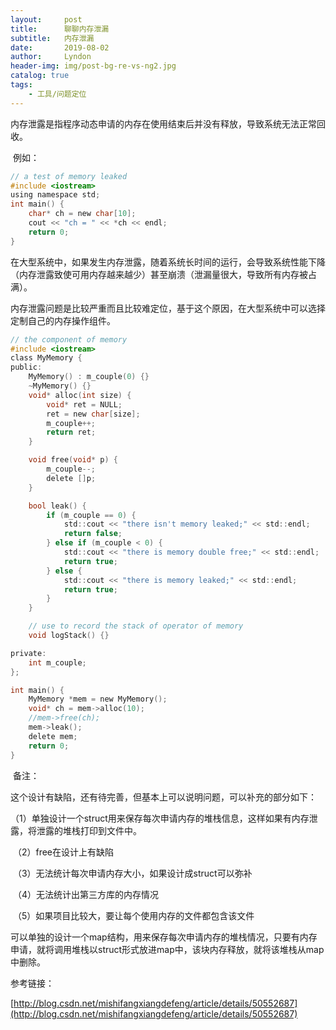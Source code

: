 ```yaml
---
layout:     post
title:      聊聊内存泄漏
subtitle:   内存泄漏
date:       2019-08-02
author:     Lyndon
header-img: img/post-bg-re-vs-ng2.jpg
catalog: true
tags:
    - 工具/问题定位
---
```


​	内存泄露是指程序动态申请的内存在使用结束后并没有释放，导致系统无法正常回收。

​	例如：

```C
// a test of memory leaked
#include <iostream>
using namespace std;
int main() {
    char* ch = new char[10];
    cout << "ch = " << *ch << endl;
    return 0;
}
```

​	在大型系统中，如果发生内存泄露，随着系统长时间的运行，会导致系统性能下降（内存泄露致使可用内存越来越少）甚至崩溃（泄漏量很大，导致所有内存被占满）。

​	内存泄露问题是比较严重而且比较难定位，基于这个原因，在大型系统中可以选择定制自己的内存操作组件。

```C
// the component of memory
#include <iostream>
class MyMemory {
public:
    MyMemory() : m_couple(0) {}
    ~MyMemory() {}
    void* alloc(int size) {
        void* ret = NULL;
        ret = new char[size];
        m_couple++;
        return ret;
    }

    void free(void* p) {
        m_couple--;
        delete []p;
    }

    bool leak() {
        if (m_couple == 0) {
            std::cout << "there isn't memory leaked;" << std::endl;
            return false;
        } else if (m_couple < 0) {
            std::cout << "there is memory double free;" << std::endl;
            return true;
        } else {
            std::cout << "there is memory leaked;" << std::endl;
            return true;
        }
    }

    // use to record the stack of operator of memory
    void logStack() {}

private:
    int m_couple;
};

int main() {
    MyMemory *mem = new MyMemory();
    void* ch = mem->alloc(10);
    //mem->free(ch);
    mem->leak();
    delete mem;
    return 0;
}
```

​	备注：

​	这个设计有缺陷，还有待完善，但基本上可以说明问题，可以补充的部分如下：

​	（1）单独设计一个struct用来保存每次申请内存的堆栈信息，这样如果有内存泄露，将泄露的堆栈打印到文件中。

​	（2）free在设计上有缺陷

​	（3）无法统计每次申请内存大小，如果设计成struct可以弥补

​	（4）无法统计出第三方库的内存情况

​	（5）如果项目比较大，要让每个使用内存的文件都包含该文件

​	可以单独的设计一个map结构，用来保存每次申请内存的堆栈情况，只要有内存申请，就将调用堆栈以struct形式放进map中，该块内存释放，就将该堆栈从map中删除。

参考链接：

[http://blog.csdn.net/mishifangxiangdefeng/article/details/50552687](http://blog.csdn.net/mishifangxiangdefeng/article/details/50552687)

